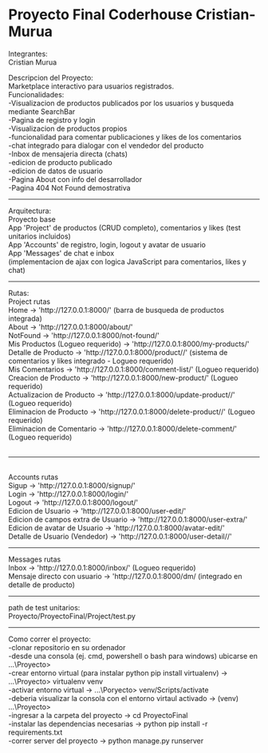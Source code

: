 # Proyecto Final Coderhouse Cristian-Murua

Integrantes:<br>
  Cristian Murua<br>

Descripcion del Proyecto:<br>
  Marketplace interactivo para usuarios registrados.<br>
  Funcionalidades:<br>
    -Visualizacion de productos publicados por los usuarios y busqueda mediante SearchBar<br>
    -Pagina de registro y login<br>
    -Visualizacion de productos propios<br>
    -funcionalidad para comentar publicaciones y likes de los comentarios<br>
    -chat integrado para dialogar con el vendedor del producto<br>
    -Inbox de mensajeria directa (chats)<br>
    -edicion de producto publicado<br>
    -edicion de datos de usuario<br>
    -Pagina About con info del desarrollador<br>
    -Pagina 404 Not Found demostrativa<br>
   <hr>
  Arquitectura:<br>
    Proyecto base<br>
    App 'Project' de productos (CRUD completo), comentarios y likes (test unitarios incluidos)<br>
    App 'Accounts' de registro, login, logout y avatar de usuario<br>
    App 'Messages' de chat e inbox<br>
    (implementacion de ajax con logica JavaScript para comentarios, likes y chat)<br>
    <hr>
  Rutas:<br>
    Project rutas<br>
    Home -> 'http://127.0.0.1:8000/' (barra de busqueda de productos integrada)<br>
    About -> 'http://127.0.0.1:8000/about/'<br>
    NotFound -> 'http://127.0.0.1:8000/not-found/'<br>
    Mis Productos (Logueo requerido) -> 'http://127.0.0.1:8000/my-products/'<br>
    Detalle de Producto -> 'http://127.0.0.1:8000/product/<id>/' (sistema de comentarios y likes integrado - Logueo requerido)<br>
    Mis Comentarios -> 'http://127.0.0.1:8000/comment-list/' (Logueo requerido)<br>
    Creacion de Producto -> 'http://127.0.0.1:8000/new-product/' (Logueo requerido)<br>
    Actualizacion de Producto -> 'http://127.0.0.1:8000/update-product/<id>/' (Logueo requerido)<br>
    Eliminacion de Producto -> 'http://127.0.0.1:8000/delete-product/<id>/' (Logueo requerido)<br>
    Eliminacion de Comentario -> 'http://127.0.0.1:8000/delete-comment/<id>' (Logueo requerido)<br>
    <br>
    <hr>
    <br>
    Accounts rutas<br>
    Sigup -> 'http://127.0.0.1:8000/signup/'<br>
    Login -> 'http://127.0.0.1:8000/login/'<br>
    Logout -> 'http://127.0.0.1:8000/logout/'<br>
    Edicion de Usuario -> 'http://127.0.0.1:8000/user-edit/'<br>
    Edicion de campos extra de Usuario -> 'http://127.0.0.1:8000/user-extra/'<br>
    Edicion de avatar de Usuario -> 'http://127.0.0.1:8000/avatar-edit/'<br>
    Detalle de Usuario (Vendedor) -> 'http://127.0.0.1:8000/user-detail/<id>/'<br>
    <hr>
    Messages rutas<br>
    Inbox -> 'http://127.0.0.1:8000/inbox/' (Logueo requerido)<br>
    Mensaje directo con usuario -> 'http://127.0.0.1:8000/dm/<nombre de usuario> (integrado en detalle de producto)<br>
    <hr>
    path de test unitarios:<br>
      Proyecto/ProyectoFinal/Project/test.py<br>
      <hr>
      
   Como correr el proyecto:<br>
      -clonar repositorio en su ordenador<br>
      -desde una consola (ej. cmd, powershell o bash para windows) ubicarse en ...\Proyecto><br>
      -crear entorno virtual (para instalar python pip install virtualenv) -> ...\Proyecto> virtualenv venv<br>
      -activar entorno virtual -> ...\Poryecto> venv/Scripts/activate<br>
      -deberia visualizar la consola con el entorno virtaul activado -> (venv) ...\Proyecto><br>
      -ingresar a la carpeta del proyecto -> cd ProyectoFinal<br>
      -instalar las dependencias necesarias -> python pip install -r requirements.txt<br>
      -correr server del proyecto -> python manage.py runserver<br>
    
    
    
    
    


 

